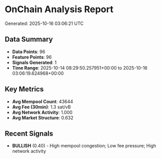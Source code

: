 # OnChain Analysis Report
Generated: 2025-10-16 03:06:21 UTC

## Data Summary
- **Data Points**: 96
- **Feature Points**: 96
- **Signals Generated**: 1
- **Time Range**: 2025-10-14 08:29:50.257951+00:00 to 2025-10-16 03:06:19.624968+00:00

## Key Metrics
- **Avg Mempool Count**: 43644
- **Avg Fee (30min)**: 1.3 sat/vB
- **Avg Network Activity**: 1.000
- **Avg Market Structure**: 0.632

## Recent Signals
- **BULLISH** (0.40) - High mempool congestion; Low fee pressure; High network activity
